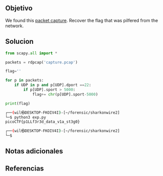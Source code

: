 ## Objetivo
We found this [packet capture](https://jupiter.challenges.picoctf.org/static/b506393b6f9d53b94011df000c534759/capture.pcap). Recover the flag that was pilfered from the network.

## Solucion

``` python
from scapy.all import *

packets = rdpcap('capture.pcap')

flag=''

for p in packets:
	if UDP in p and p[UDP].dport ==22:
		if p[UDP].sport > 5000:
			flag+= chr(p[UDP].sport-5000)

print(flag)
```

```bash
┌──(wil㉿DESKTOP-FKOIV4I)-[~/forensic/sharkonwire2]
└─$ python3 exp.py
picoCTF{p1LLf3r3d_data_v1a_st3g0}

┌──(wil㉿DESKTOP-FKOIV4I)-[~/forensic/sharkonwire2]
└─$
```
## Notas adicionales
## Referencias
